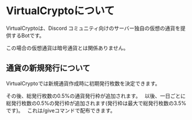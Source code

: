 # VirtualCryptoについて

VirtualCryptoは、Discord コミュニティ向けのサーバー独自の仮想の通貨を提供するBotです。

この場合の仮想通貨は暗号通貨とは関係ありません。

## 通貨の新規発行について

VirtualCryptoでは新規通貨作成時に初期発行枚数を決定できます。

その後、総発行枚数の0.5%の通貨発行枠が追加されます。　
以後、一日ごとに総発行枚数の0.5%の発行枠が追加されます(発行枠は最大で総発行枚数の3.5%です)。　
これは/giveコマンドで配布できます。
